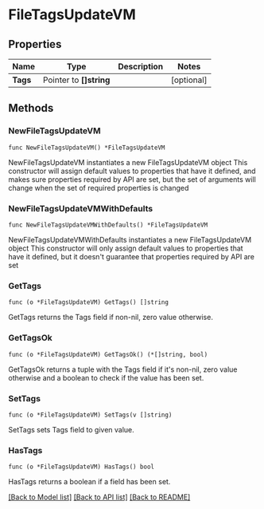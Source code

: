# FileTagsUpdateVM

## Properties

Name | Type | Description | Notes
------------ | ------------- | ------------- | -------------
**Tags** | Pointer to **[]string** |  | [optional] 

## Methods

### NewFileTagsUpdateVM

`func NewFileTagsUpdateVM() *FileTagsUpdateVM`

NewFileTagsUpdateVM instantiates a new FileTagsUpdateVM object
This constructor will assign default values to properties that have it defined,
and makes sure properties required by API are set, but the set of arguments
will change when the set of required properties is changed

### NewFileTagsUpdateVMWithDefaults

`func NewFileTagsUpdateVMWithDefaults() *FileTagsUpdateVM`

NewFileTagsUpdateVMWithDefaults instantiates a new FileTagsUpdateVM object
This constructor will only assign default values to properties that have it defined,
but it doesn't guarantee that properties required by API are set

### GetTags

`func (o *FileTagsUpdateVM) GetTags() []string`

GetTags returns the Tags field if non-nil, zero value otherwise.

### GetTagsOk

`func (o *FileTagsUpdateVM) GetTagsOk() (*[]string, bool)`

GetTagsOk returns a tuple with the Tags field if it's non-nil, zero value otherwise
and a boolean to check if the value has been set.

### SetTags

`func (o *FileTagsUpdateVM) SetTags(v []string)`

SetTags sets Tags field to given value.

### HasTags

`func (o *FileTagsUpdateVM) HasTags() bool`

HasTags returns a boolean if a field has been set.


[[Back to Model list]](../README.md#documentation-for-models) [[Back to API list]](../README.md#documentation-for-api-endpoints) [[Back to README]](../README.md)



